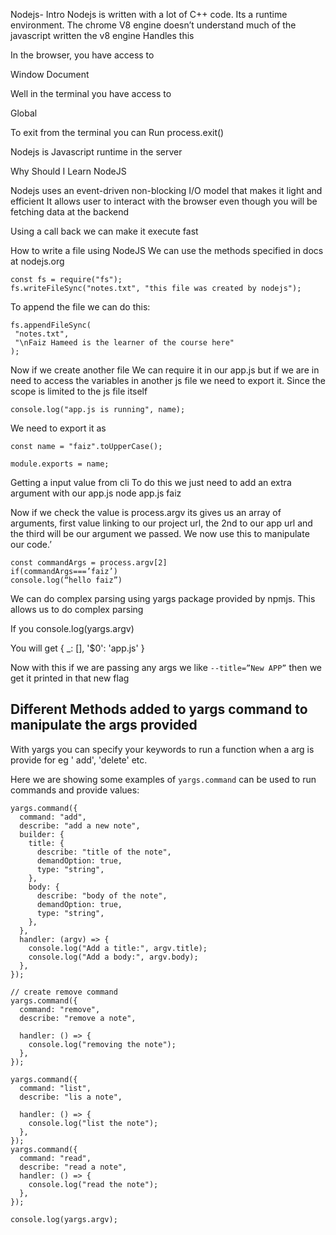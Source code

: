 Nodejs- Intro
Nodejs is written with a lot of C++ code. Its a runtime environment. The chrome V8 engine doesn’t understand much of the javascript written the v8 engine Handles this

In the browser, you have access to

Window
Document

Well in the terminal you have access to

Global

To exit from the terminal you can Run
process.exit()

Nodejs is Javascript runtime in the server

Why Should I Learn NodeJS

Nodejs uses an event-driven non-blocking I/O model that makes it light and efficient
It allows user to interact with the browser even though you will be fetching data at the backend

Using a call back we can make it execute fast

How to write a file using NodeJS
We can use the methods specified in docs at nodejs.org

```
const fs = require("fs");
fs.writeFileSync("notes.txt", "this file was created by nodejs");
```

To append the file we can do this:

```
fs.appendFileSync(
 "notes.txt",
 "\nFaiz Hameed is the learner of the course here"
);
```

Now if we create another file
We can require it in our app.js but if we are in need to access the variables in another js file we need to export it. Since the scope is limited to the js file itself

```const name = require("./utils");
console.log("app.js is running", name);
```

We need to export it as

```
const name = "faiz".toUpperCase();

module.exports = name;
```

Getting a input value from cli
To do this we just need to add an extra argument with our app.js
node app.js faiz

Now if we check the value is process.argv its gives us an array of arguments, first value linking to our project url, the 2nd to our app url and the third will be our argument we passed.
We now use this to manipulate our code.’

```
const commandArgs = process.argv[2]
if(commandArgs===’faiz’)
console.log(“hello faiz”)
```

We can do complex parsing using yargs package provided by npmjs.
This allows us to do complex parsing

If you console.log(yargs.argv)

You will get { \_: [], '\$0': 'app.js' }

Now with this if we are passing any args we like `--title=”New APP”` then we get it printed in that new flag

## Different Methods added to yargs command to manipulate the args provided

With yargs you can specify your keywords to run a function when a arg is provide for eg ' add', 'delete' etc.

Here we are showing some examples of `yargs.command` can be used to run commands and provide values:

```
yargs.command({
  command: "add",
  describe: "add a new note",
  builder: {
    title: {
      describe: "title of the note",
      demandOption: true,
      type: "string",
    },
    body: {
      describe: "body of the note",
      demandOption: true,
      type: "string",
    },
  },
  handler: (argv) => {
    console.log("Add a title:", argv.title);
    console.log("Add a body:", argv.body);
  },
});

// create remove command
yargs.command({
  command: "remove",
  describe: "remove a note",

  handler: () => {
    console.log("removing the note");
  },
});

yargs.command({
  command: "list",
  describe: "lis a note",

  handler: () => {
    console.log("list the note");
  },
});
yargs.command({
  command: "read",
  describe: "read a note",
  handler: () => {
    console.log("read the note");
  },
});

console.log(yargs.argv);

```
